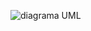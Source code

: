 ![diagrama UML](https://github.com/Sebastian-RP/WildAnimalsAPI/assets/55423389/bc0adaef-cc6c-4043-bfa7-35f67eb98949)
